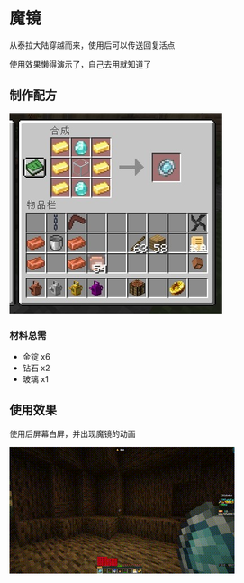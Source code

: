 # 魔镜

从泰拉大陆穿越而来，使用后可以传送回复活点

使用效果懒得演示了，自己去用就知道了

## 制作配方

<img src="./equi/mirror/img/craft.jpg">

### 材料总需

* 金锭 x6
* 钻石 x2
* 玻璃 x1

## 使用效果

使用后屏幕白屏，并出现魔镜的动画

<img src="./equi/mirror/img/demo.gif">